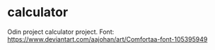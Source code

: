 # calculator
Odin project calculator project.
Font: https://www.deviantart.com/aajohan/art/Comfortaa-font-105395949
